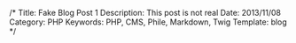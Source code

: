 /*
Title: Fake Blog Post 1
Description: This post is not real
Date: 2013/11/08
Category: PHP
Keywords: PHP, CMS, Phile, Markdown, Twig
Template: blog
*/
